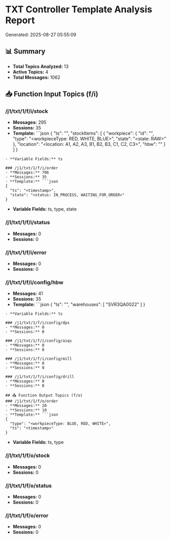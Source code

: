 # TXT Controller Template Analysis Report
Generated: 2025-08-27 05:55:09

## 📊 Summary
- **Total Topics Analyzed:** 13
- **Active Topics:** 4
- **Total Messages:** 1062

## 📥 Function Input Topics (f/i)
### /j1/txt/1/f/i/stock
- **Messages:** 295
- **Sessions:** 35
- **Template:** ```json
{
  "ts": "<timestamp>",
  "stockItems": [
    {
      "workpiece": {
        "id": "<nfcCode>",
        "type": "<workpieceType: RED, WHITE, BLUE>",
        "state": "<state: RAW>"
      },
      "location": "<location: A1, A2, A3, B1, B2, B3, C1, C2, C3>",
      "hbw": "<hbwId>"
    }
  ]
}
```
- **Variable Fields:** ts

### /j1/txt/1/f/i/order
- **Messages:** 706
- **Sessions:** 35
- **Template:** ```json
{
  "ts": "<timestamp>",
  "state": "<status: IN_PROCESS, WAITING_FOR_ORDER>"
}
```
- **Variable Fields:** ts, type, state

### /j1/txt/1/f/i/status
- **Messages:** 0
- **Sessions:** 0

### /j1/txt/1/f/i/error
- **Messages:** 0
- **Sessions:** 0

### /j1/txt/1/f/i/config/hbw
- **Messages:** 41
- **Sessions:** 35
- **Template:** ```json
{
  "ts": "<timestamp>",
  "warehouses": [
    "SVR3QA0022"
  ]
}
```
- **Variable Fields:** ts

### /j1/txt/1/f/i/config/dps
- **Messages:** 0
- **Sessions:** 0

### /j1/txt/1/f/i/config/aiqs
- **Messages:** 0
- **Sessions:** 0

### /j1/txt/1/f/i/config/mill
- **Messages:** 0
- **Sessions:** 0

### /j1/txt/1/f/i/config/drill
- **Messages:** 0
- **Sessions:** 0

## 📤 Function Output Topics (f/o)
### /j1/txt/1/f/o/order
- **Messages:** 20
- **Sessions:** 10
- **Template:** ```json
{
  "type": "<workpieceType: BLUE, RED, WHITE>",
  "ts": "<timestamp>"
}
```
- **Variable Fields:** ts, type

### /j1/txt/1/f/o/stock
- **Messages:** 0
- **Sessions:** 0

### /j1/txt/1/f/o/status
- **Messages:** 0
- **Sessions:** 0

### /j1/txt/1/f/o/error
- **Messages:** 0
- **Sessions:** 0
